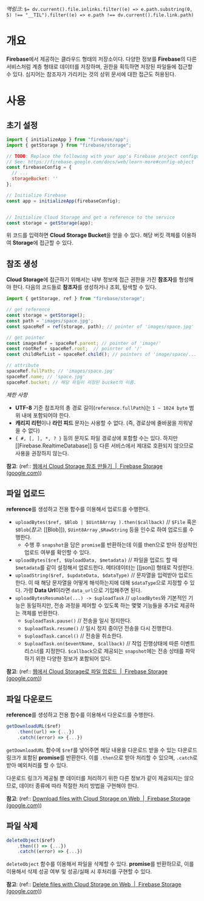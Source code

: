 *역링크*: `$= dv.current().file.inlinks.filter((e) => e.path.substring(0, 5) !== "__TIL").filter((e) => e.path !== dv.current().file.link.path)`

# 개요
**Firebase**에서 제공하는 클라우드 형태의 저장소이다. 다양한 정보를 **Firebase**의 다른 서비스처럼 계층 형태로 데이터를 저장하며, 권한을 획득하면 저장된 파일들에 접근할 수 있다. 심지어는 참조자가 가리키는 것의 상위 문서에 대한 접근도 허용된다.

# 사용
## 초기 설정
```js
import { initializeApp } from "firebase/app";
import { getStorage } from "firebase/storage";

// TODO: Replace the following with your app's Firebase project configuration
// See: https://firebase.google.com/docs/web/learn-more#config-object
const firebaseConfig = {
  // ...
  storageBucket: ''
};

// Initialize Firebase
const app = initializeApp(firebaseConfig);


// Initialize Cloud Storage and get a reference to the service
const storage = getStorage(app);
```

위 코드를 입력하면 **Cloud Storage Bucket**을 얻을 수 있다. 해당 버킷 객체를 이용하여 **Storage**에 접근할 수 있다.

## 참조 생성
**Cloud Storage**에 접근하기 위해서는 내부 정보에 접근 권한을 가진 **참조자**를 형성해야 한다. 다음의 코드들로 **참조자**를 생성하거나 조회, 탐색할 수 있다.

```js
import { getStorage, ref } from "firebase/storage";

// get reference
const storage = getStorage();  
const path = 'images/space.jpg';
const spaceRef = ref(storage, path); // pointer of 'images/space.jpg'

// get pointer
const imagesRef = spaceRef.parent; // pointer of 'image/'
const rootRef = spaceRef.root;  // poinrter of '/'
const childRefList = spaceRef.child(); // pointers of 'image/space/...'

// attribute
spaceRef.fullPath; // 'images/space.jpg'
spaceRef.name; // 'space.jpg'
spaceRef.bucket; // 해당 파일이 저장된 bucket의 이름.
```

*제한 사항*
- **UTF-8** 기준 참조자의 총 경로 길이(`reference.fullPath`)는 ` 1 ~ 1024 byte ` 범위 내에 포함되어야 한다.
- **캐리지 리턴**이나 **라인 피드** 문자는 사용할 수 없다. (즉, 경로상에 줄바꿈을 끼워넣을 수 없다)
- `{ #, [, ], *, ? }` 등의 문자도 파일 경로상에 포함할 수는 있다. 하지만 [[Firebase.RealtimeDatabase]] 등 다른 서비스에서 제대로 호환되지 않으므로 사용을 권장하지 않는다.

**참고**: (ref:: [웹에서 Cloud Storage 참조 만들기  |  Firebase Storage (google.com)](https://firebase.google.com/docs/storage/web/create-reference#limitations_on_references))

## 파일 업로드
**reference**를 생성하고 전용 함수를 이용해서 업로드를 수행한다.

- `uploadBytes($ref, $Blob | $Uint8Array ).then($callback)` // `$File` 혹은 `$Blob`(*참고*: [[Blob]]), `$Uint8Array` ,`$RawString` 등을 인수로 하여 업로드를 수행한다. 
	- 수행 후 `snapshot`을 담은 `promise`를 반환하는데 이를 then으로 받아 정상적인 업로드 여부를 확인할 수 있다.
- `uploadBytes($ref, $UploadData, $metadata)` // 파일을 업로드 할 때 `$metadata`를 같이 설정해서 업로드한다. 메타데이터는 [[json]] 형태로 작성한다.
- `uploadString($ref, $updateData, $dataType)` // 문자열을 입력받아 업로드한다. 이 때 해당 문자열을 어떻게 해석하는지에 대해 `$dataType`으로 지정할 수 있다. 가령 **Data Url**이라면 `data_url`으로 기입해주면 된다.
- `uploadBytesResumable(...) -> $uploadTask` // `uploadBytes`와 기본적인 기능은 동일하지만, 전송 과정을 제어할 수 있도록 하는 몇몇 기능들을 추가로 제공하는 객체를 반환한다. 
	- `$uploadTask.pause()` // 전송을 일시 정지한다.
	- `$uploadTask.resume()` // 일시 정지 중이던 전송을 다시 진행한다.
	- `$uploadTask.cancel()` // 전송을 취소한다.
	- `$uploadTask.on($eventName, $callback)` // 작업 진행상태에 따른 이벤트 리스너를 지정한다. `$callback`으로 제공되는 `snapshot`에는 전송 상태를 파악하기 위한 다양한 정보가 포함되어 있다. 

**참고**: (ref:: [웹에서 Cloud Storage로 파일 업로드  |  Firebase Storage (google.com)](https://firebase.google.com/docs/storage/web/upload-files))

## 파일 다운로드
**reference**를 생성하고 전용 함수를 이용해서 다운로드를 수행한다.

```js
getDownloadURL($ref)
	.then((url) => {...})
	.catch((error) => {...})
```

`getDownloadURL` 함수에 `$ref`를 넣어주면 해당 내용을 다운로드 받을 수 있는 다운로드 링크가 포함된 **promise**를 반환한다. 이를 `.then`으로 받아 처리할 수 있으며, `.catch`로 받아 예외처리를 할 수 있다.

다운로드 링크가 제공될 뿐 데이터를 처리하기 위한 다른 정보가 같이 제공되지는 않으므로, 데이터 종류에 따라 적절한 처리 방법을 구현해야 한다.

**참고**: (ref:: [Download files with Cloud Storage on Web  |  Firebase Storage (google.com)](https://firebase.google.com/docs/storage/web/download-files))

## 파일 삭제
```js
deleteObject($ref)
	.then(() => {...})
	.catch((error) => {...})
```

`deleteObject` 함수를 이용해서 파일을 삭제할 수 있다. **promise**를 반환하므로, 이를 이용해서 삭제 성공 여부 및 성공/실패 시 후처리를 구현할 수 있다.

**참고**: (ref:: [Delete files with Cloud Storage on Web  |  Firebase Storage (google.com)](https://firebase.google.com/docs/storage/web/delete-files))
